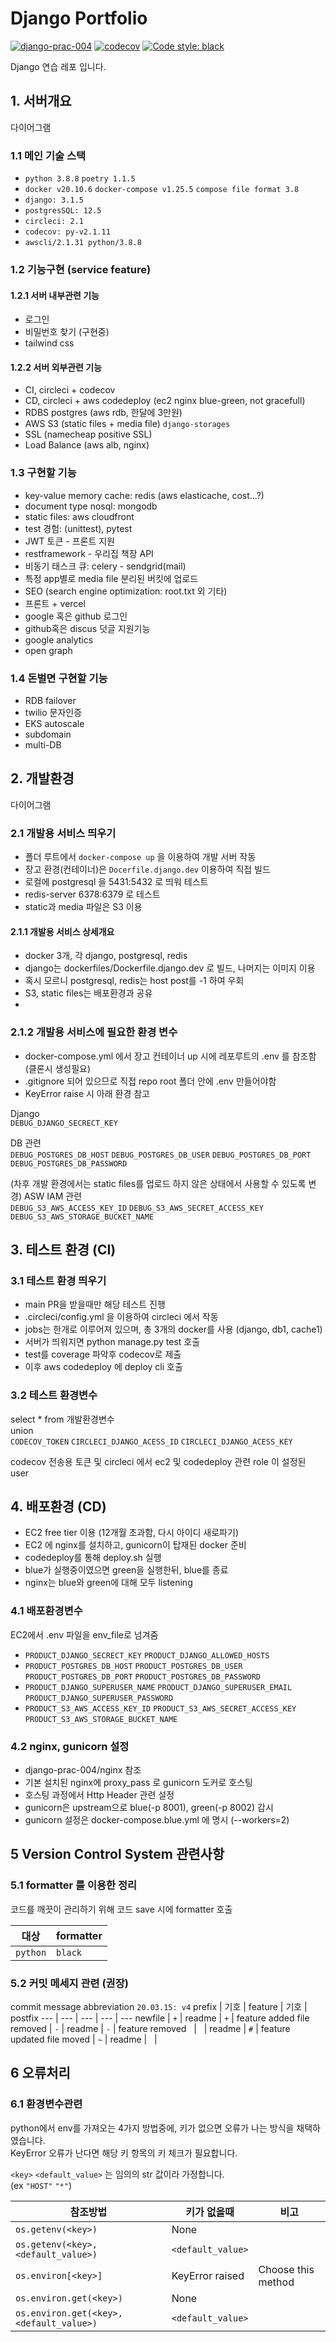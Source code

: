 # Django Portfolio

[![django-prac-004](https://circleci.com/gh/noname2048/django-prac-004.svg?style=shield)](https://circleci.com/gh/noname2048/django-prac-004)
[![codecov](https://codecov.io/gh/noname2048/django-prac-004/branch/main/graph/badge.svg?token=S44312H93C)](https://codecov.io/gh/noname2048/django-prac-004)
<a href="https://github.com/psf/black"><img alt="Code style: black" src="https://img.shields.io/badge/code%20style-black-000000.svg"></a>

Django 연습 레포 입니다.

## 1. 서버개요

다이어그램

### 1.1 메인 기술 스택

* `python 3.8.8` `poetry 1.1.5`
* `docker v20.10.6` `docker-compose v1.25.5` `compose file format 3.8`
* `django: 3.1.5`
* `postgresSQL: 12.5`
* `circleci: 2.1`
* `codecov: py-v2.1.11`
* `awscli/2.1.31 python/3.8.8`

### 1.2 기능구현 (service feature)

#### 1.2.1 서버 내부관련 기능

* 로그인
* 비밀번호 찾기 (구현중)
* tailwind css
  
#### 1.2.2 서버 외부관련 기능

* CI, circleci + codecov
* CD, circleci + aws codedeploy (ec2 nginx blue-green, not gracefull)
* RDBS postgres (aws rdb, 한달에 3만원)
* AWS S3 (static files + media file) `django-storages`
* SSL (namecheap positive SSL)
* Load Balance (aws alb, nginx)

### 1.3 구현할 기능

* key-value memory cache: redis (aws elasticache, cost...?)
* document type nosql: mongodb
* static files: aws cloudfront
* test 경험: (unittest), pytest
* JWT 토큰 - 프론트 지원
* restframework - 우리집 책장 API
* 비동기 태스크 큐: celery - sendgrid(mail)
* 특정 app별로 media file 분리된 버킷에 업로드
* SEO (search engine optimization: root.txt 외 기타)
* 프론트 + vercel
* google 혹은 github 로그인
* github혹은 discus 덧글 지원기능
* google analytics
* open graph

### 1.4 돈벌면 구현할 기능

* RDB failover
* twilio 문자인증
* EKS autoscale
* subdomain
* multi-DB

## 2. 개발환경

다이어그램

### 2.1 개발용 서비스 띄우기

* 폴더 루트에서 `docker-compose up` 을 이용하여 개발 서버 작동
* 장고 환경(컨테이너)은 `Docerfile.django.dev` 이용하여 직접 빌드
* 로컬에 postgresql 을 5431:5432 로 띄워 테스트
* redis-server 6378:6379 로 테스트
* static과 media 파일은 S3 이용

#### 2.1.1 개발용 서비스 상세개요

* docker 3개, 각 django, postgresql, redis
* django는 dockerfiles/Dockerfile.django.dev 로 빌드, 나머지는 이미지 이용
* 혹시 모르니 postgresql, redis는 host post를 -1 하여 우회
* S3, static files는 배포환경과 공유
* 
### 2.1.2 개발용 서비스에 필요한 환경 변수

* docker-compose.yml 에서 장고 컨테이너 up 시에 레포루트의 .env 를 참조함 (클론시 생성필요)
* .gitignore 되어 있으므로 직접 repo root 폴더 안에 .env 만들어야함
* KeyError raise 시 아래 환경 참고

Django \
`DEBUG_DJANGO_SECRECT_KEY`

DB 관련 \
`DEBUG_POSTGRES_DB_HOST` `DEBUG_POSTGRES_DB_USER` `DEBUG_POSTGRES_DB_PORT` `DEBUG_POSTGRES_DB_PASSWORD`

(차후 개발 환경에서는 static files를 업로드 하지 않은 상태에서 사용할 수 있도록 변경)
ASW IAM 관련 \
`DEBUG_S3_AWS_ACCESS_KEY_ID` `DEBUG_S3_AWS_SECRET_ACCESS_KEY` `DEBUG_S3_AWS_STORAGE_BUCKET_NAME`

## 3. 테스트 환경 (CI)

### 3.1 테스트 환경 띄우기

* main PR을 받을때만 해당 테스트 진행
* .circleci/config.yml 을 이용하여 circleci 에서 작동
* jobs는 한개로 이루어져 있으며, 총 3개의 docker를 사용 (django, db1, cache1)
* 서버가 띄워지면 python manage.py test 호출
* test를 coverage 파악후 codecov로 제출
* 이후 aws codedeploy 에 deploy cli 호출

### 3.2 테스트 환경변수

select * from 개발환경변수 \
union \
`CODECOV_TOKEN` `CIRCLECI_DJANGO_ACESS_ID` `CIRCLECI_DJANGO_ACESS_KEY` 

codecov 전송용 토큰 및 circleci 에서 ec2 및 codedeploy 관련 role 이 설정된 user

## 4. 배포환경 (CD)

* EC2 free tier 이용 (12개월 초과함, 다시 아이디 새로파기)
* EC2 에 nginx를 설치하고, gunicorn이 탑재된 docker 준비
* codedeploy를 통해 deploy.sh 실행
* blue가 실행중이였으면 green을 실행한뒤, blue를 종료
* nginx는 blue와 green에 대해 모두 listening

### 4.1 배포환경변수

EC2에서 .env 파일을 env_file로 넘겨줌

* `PRODUCT_DJANGO_SECRECT_KEY` `PRODUCT_DJANGO_ALLOWED_HOSTS`
* `PRODUCT_POSTGRES_DB_HOST` `PRODUCT_POSTGRES_DB_USER` `PRODUCT_POSTGRES_DB_PORT` `PRODUCT_POSTGRES_DB_PASSWORD`
* `PRODUCT_DJANGO_SUPERUSER_NAME` `PRODUCT_DJANGO_SUPERUSER_EMAIL` `PRODUCT_DJANGO_SUPERUSER_PASSWORD`
* `PRODUCT_S3_AWS_ACCESS_KEY_ID` `PRODUCT_S3_AWS_SECRET_ACCESS_KEY` `PRODUCT_S3_AWS_STORAGE_BUCKET_NAME`

### 4.2 nginx, gunicorn 설정

* django-prac-004/nginx 참조
* 기본 설치된 nginx에 proxy_pass 로 gunicorn 도커로 호스팅
* 호스팅 과정에서 Http Header 관련 설정
* gunicorn은 upstream으로 blue(-p 8001), green(-p 8002) 감시
* gunicorn 설정은 docker-compose.blue.yml 에 명시 (--workers=2)

## 5 Version Control System 관련사항

### 5.1 formatter 를 이용한 정리

코드를 깨끗이 관리하기 위해 코드 save 시에 formatter 호출

대상 | formatter
--- | ---
`python` | `black`

### 5.2 커밋 메세지 관련 (권장)

commit message abbreviation
`20.03.15: v4`
prefix | 기호 | feature | 기호 | postfix
--- | --- | --- | --- | ---
newfile | `+` | readme | `+` | feature added
file removed | `-` | readme | `-` | feature removed
&nbsp; | &nbsp; | readme | `#` | feature updated 
file moved | `~` | readme | &nbsp; | &nbsp;

## 6 오류처리

### 6.1 환경변수관련

python에서 env를 가져오는 4가지 방법중에, 키가 없으면 오류가 나는 방식을 채택하였습니다. \
KeyError 오류가 난다면 해당 키 항목의 키 체크가 필요합니다.

`<key>` `<default_value>` 는 임의의 str 값이라 가정합니다. \
(ex `"HOST"` `"*"`)

참조방법 | 키가 없을때 | 비고
---|---|---
`os.getenv(<key>)` | None |
`os.getenv(<key>, <default_value>)` | `<default_value>` |
`os.environ[<key>]` | KeyError raised | Choose this method
`os.environ.get(<key>)` | None | 
`os.environ.get(<key>, <default_value>)` | `<default_value>` |
